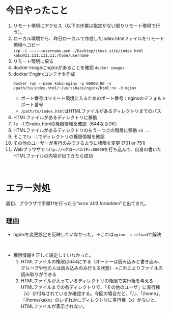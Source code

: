 # 今日やったこと
1. リモート環境にアクセス（以下の作業は指定がない限りリモート環境で行う）。
2. ローカル環境から、昨日ローカルで作成したindex.htmlファイルをリモート環境へコピー <br>
`scp -i ~~~~~~username.pem ~/Desktop/steak_site/index.html kako@11.111.111.11:/home/username`
3. リモート環境に戻る
4. docker imageにnginxがあることを確認 `docker images`
5. dockerでnginxコンテナを作成
    ```
    docker run --name kako-nginx -p 00000:80 -v /path/to/index.html/:/usr/share/nginx/html:ro -d nginx
    ```
    * ポート番号はリモート環境に入るためのポート番号：nginxのデフォルトポート番号
    * `/path/to/index.html`はHTMLファイルがあるディレクトリまでのパス
6. HTMLファイルがあるディレクトリに移動
7. `ls -l`でindex.htmlの権限情報を確認（644ならOK）
8. HTMLファイルがあるディレクトリのもう一つ上の階層に移動 `cd ..`
9. そこで`ls -l`でディレクトリの権限情報を確認
10. その他のユーザーが実行のみできるように権限を変更 (701 or 751)
11. Webブラウザで `http://<グローバルIP>:00000`を打ち込んで、自身の書いたHTMLファイルの内容が出てきたら成功
<br>

# エラー対処
最初、ブラウザで手順11を行ったら"error 403 forbidden"と出てきた。
## 理由
   + nginxを変更設定を反映していなかった。→これは`nginx -s reload`で解決
   <br>

   + 権限情報を正しく設定していなかった。
     1. HTMLファイルの権限は644にする（オーナーは読み込みと書き込み、グループや他の人は読み込みのみ行える状態）→これによりファイルの読み取りができる
     2. HTMLファイルが入っているディレクトリの権限で実行権を与える
     HTMLファイルまでの各ディレクトリで、「その他のユーザ」に実行権（x）が付与されているか確認する。今回の場合だと、「/」、「/home」、「/home/kako」のいずれかにディレクトリに実行権（x）がないと、HTMLファイルが表示されない。